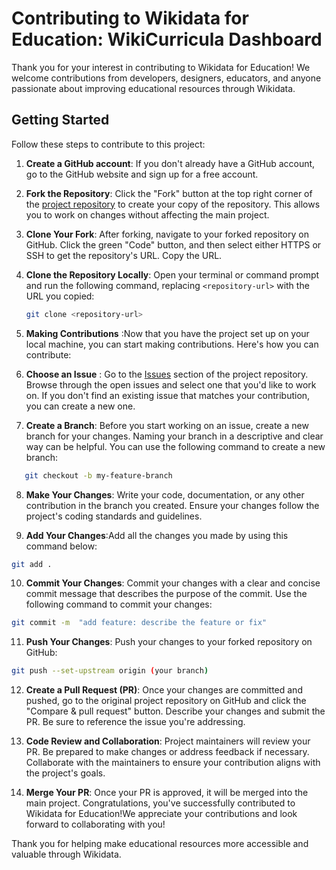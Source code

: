 # Contributing to Wikidata for Education: WikiCurricula Dashboard

Thank you for your interest in contributing to Wikidata for Education! We welcome contributions from developers, designers, educators, and anyone passionate about improving educational resources through Wikidata.

## Getting Started

Follow these steps to contribute to this project:

1. **Create a GitHub account**: If you don't already have a GitHub account, go to the GitHub website and sign up for a free account.

2. **Fork the Repository**: Click the "Fork" button at the top right corner of the [project repository](https://github.com/wikicurricula-uy/wikicurricula-boilerplate) to create your copy of the repository. This allows you to work on changes without affecting the main project.

3. **Clone Your Fork**: After forking, navigate to your forked repository on GitHub. Click the green "Code" button, and then select either HTTPS or SSH to get the repository's URL. Copy the URL.

4. **Clone the Repository Locally**: Open your terminal or command prompt and run the following command, replacing `<repository-url>` with the URL you copied:

    ```bash
    git clone <repository-url>

    ```

5. **Making Contributions** :Now that you have the project set up on your local machine, you can start making contributions. Here's how you can contribute:

6. **Choose an Issue** : Go to the [Issues](https://github.com/wikicurricula-uy/wikicurricula-boilerplate/issues) section of the project repository. Browse through the open issues and select one that you'd like to work on. If you don't find an existing issue that matches your contribution, you can create a new one.

7. **Create a Branch**: Before you start working on an issue, create a new branch for your changes. Naming your branch in a descriptive and clear way can be helpful. You can use the following command to create a new branch:

```bash
   git checkout -b my-feature-branch
```

8. **Make Your Changes**: Write your code, documentation, or any other contribution in the branch you created. Ensure your changes follow the project's coding standards and guidelines.

9. **Add Your Changes**:Add all the changes you made by using this command below:

```bash
git add .
```

10. **Commit Your Changes**: Commit your changes with a clear and concise commit message that describes the purpose of the commit. Use the following command to commit your changes:

```bash
git commit -m  "add feature: describe the feature or fix"

```

11. **Push Your Changes**: Push your changes to your forked repository on GitHub:

```bash
git push --set-upstream origin (your branch)
```

12. **Create a Pull Request (PR)**: Once your changes are committed and pushed, go to the original project repository on GitHub and click the "Compare & pull request" button. Describe your changes and submit the PR. Be sure to reference the issue you're addressing.

13. **Code Review and Collaboration**: Project maintainers will review your PR. Be prepared to make changes or address feedback if necessary. Collaborate with the maintainers to ensure your contribution aligns with the project's goals.

14. **Merge Your PR**: Once your PR is approved, it will be merged into the main project. Congratulations, you've successfully contributed to Wikidata for Education!We appreciate your contributions and look forward to collaborating with you!

Thank you for helping make educational resources more accessible and valuable through Wikidata.
